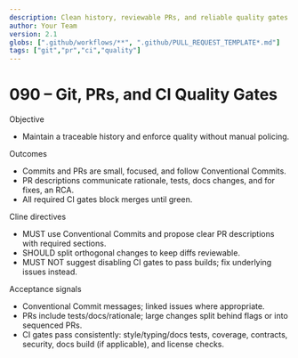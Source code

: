 ```yaml
---
description: Clean history, reviewable PRs, and reliable quality gates.
author: Your Team
version: 2.1
globs: [".github/workflows/**", ".github/PULL_REQUEST_TEMPLATE*.md"]
tags: ["git","pr","ci","quality"]
---
```


# 090 – Git, PRs, and CI Quality Gates

Objective
- Maintain a traceable history and enforce quality without manual policing.

Outcomes
- Commits and PRs are small, focused, and follow Conventional Commits.
- PR descriptions communicate rationale, tests, docs changes, and for fixes, an RCA.
- All required CI gates block merges until green.

Cline directives
- MUST use Conventional Commits and propose clear PR descriptions with required sections.
- SHOULD split orthogonal changes to keep diffs reviewable.
- MUST NOT suggest disabling CI gates to pass builds; fix underlying issues instead.

Acceptance signals
- Conventional Commit messages; linked issues where appropriate.
- PRs include tests/docs/rationale; large changes split behind flags or into sequenced PRs.
- CI gates pass consistently: style/typing/docs tests, coverage, contracts, security, docs build (if applicable), and license checks.